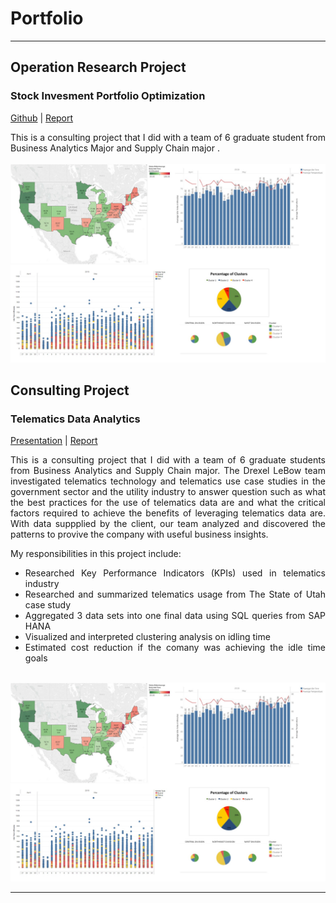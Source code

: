 # Portfolio

---

## Operation Research Project

### Stock Invesment Portfolio Optimization
<p align="left">
<a href="https://jessiehangle.github.io/Stock-Invesment-Portfolio-Optimization/">Github</a> | 
<a href="https://jessiehangle.github.io/Stock-Invesment-Portfolio-Optimization/OPR%20620%20Final%20Report_Phoenix%20Fund(final)%20(1).pdf">Report</a>  
</p>
<div style="text-align: justify">This is a consulting project that I did with a team of 6 graduate student from Business Analytics Major and Supply Chain major .</div>
<br>
<img src="https://github.com/jessiehangle/jessiehangle.github.io/blob/master/images/Telematics.jpg?raw=true"/>
<br>




## Consulting Project

### Telematics Data Analytics 

<p align="left">
<a href="/pdf/Consulting%20Project%20Presentation.pdf">Presentation</a> | <a href="/pdf/Telematics%20Final%20Report.pdf">Report</a>  
</p>
<div style="text-align: justify">This is a consulting project that I did with a team of 6 graduate students from Business Analytics and Supply Chain major. The Drexel LeBow team investigated telematics technology and telematics use case studies in the
government sector and the utility industry to answer question such as what the best practices for the use of telematics data are and what the critical factors required to achieve the benefits of leveraging telematics data are. With data suppplied by the client, our team analyzed and discovered the patterns to provive the company with useful business insights. 
  
  My responsibilities in this project include:
- Researched Key Performance Indicators (KPIs) used in telematics industry
- Researched and summarized telematics usage from The State of Utah case study
- Aggregated 3 data sets into one final data using SQL queries from SAP HANA
- Visualized and interpreted clustering analysis on idling time
- Estimated cost reduction if the comany was achieving the idle time goals 
<br>
<img src="https://github.com/jessiehangle/jessiehangle.github.io/blob/master/images/Telematics.jpg?raw=true"/>
<br>

---




